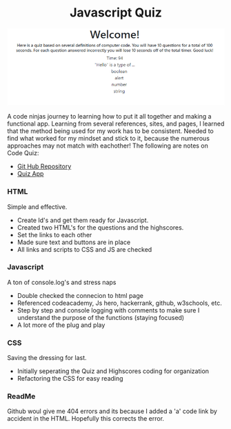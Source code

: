 # <h1 align ="center">Javascript Quiz</center>

![Quiz Screenshot](./assets/codeCapture2.PNG)

A code ninjas journey to learning how to put it all together and making a functional app. Learning from several references, sites, and pages, I learned that the method being used for my work has to be consistent. Needed to find what worked for my mindset and stick to it, because the numerous approaches may not match with eachother! The following are notes on Code Quiz:

* [Git Hub Repository](https://github.com/malhill/Code-Quiz "Code Quiz Respository")
* [Quiz App](https://malhill.github.io/Code-Quiz/ "Quiz App")

### HTML
Simple and effective. 
* Create Id's and get them ready for Javascript.
* Created two HTML's for the questions and the highscores. 
* Set the links to each other 
* Made sure text and buttons are in place
* All links and scripts to CSS and JS are checked

### Javascript 
A ton of console.log's and stress naps
* Double checked the connecion to html page
* Referenced codeacademy, Js hero, hackerrank, github, w3schools, etc. 
* Step by step and console logging with comments to make sure I understand the purpose of the functions (staying focused)
* A lot more of the plug and play

### CSS 
Saving the dressing for last. 
* Initially seperating the Quiz and Highscores coding for organization
* Refactoring the CSS for easy reading

### ReadMe
Github woul give me 404 errors and its because I added a 'a' code link by accident in the HTML. Hopefully this corrects the error.

